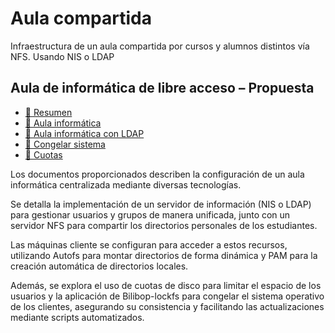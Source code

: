 # Aula compartida
Infraestructura de un aula compartida por cursos y alumnos distintos vía NFS. Usando NIS o LDAP

## Aula de informática de libre acceso – Propuesta

- [📄 Resumen](resumen.pdf)
- [📄 Aula informática](aula_informatica.pdf)
- [📄 Aula informática con LDAP](aula_informatica_ldap.pdf)
- [📄 Congelar sistema](congelar_sistema.pdf)
- [📄 Cuotas](cuotas.pdf)

Los documentos proporcionados describen la configuración de un aula informática centralizada mediante diversas tecnologías. 

Se detalla la implementación de un servidor de información (NIS o LDAP) para gestionar usuarios y grupos de manera unificada, junto con un servidor NFS para compartir los directorios personales de los estudiantes. 

Las máquinas cliente se configuran para acceder a estos recursos, utilizando Autofs para montar directorios de forma dinámica y PAM para la creación automática de directorios locales. 

Además, se explora el uso de cuotas de disco para limitar el espacio de los usuarios y la aplicación de Bilibop-lockfs para congelar el sistema operativo de los clientes, asegurando su consistencia y facilitando las actualizaciones mediante scripts automatizados.
